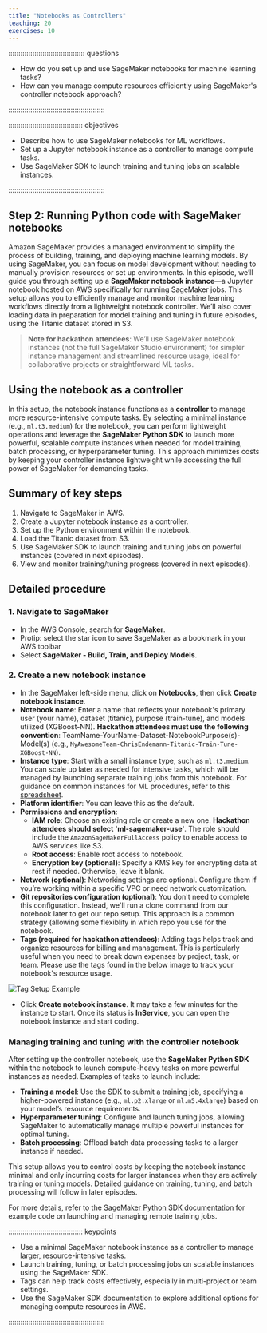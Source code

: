 ```yaml
---
title: "Notebooks as Controllers"
teaching: 20
exercises: 10
---
```


:::::::::::::::::::::::::::::::::::::: questions 

- How do you set up and use SageMaker notebooks for machine learning tasks?
- How can you manage compute resources efficiently using SageMaker's controller notebook approach?

::::::::::::::::::::::::::::::::::::::::::::::::

::::::::::::::::::::::::::::::::::::: objectives

- Describe how to use SageMaker notebooks for ML workflows.
- Set up a Jupyter notebook instance as a controller to manage compute tasks.
- Use SageMaker SDK to launch training and tuning jobs on scalable instances.

::::::::::::::::::::::::::::::::::::::::::::::::

## Step 2: Running Python code with SageMaker notebooks

Amazon SageMaker provides a managed environment to simplify the process of building, training, and deploying machine learning models. By using SageMaker, you can focus on model development without needing to manually provision resources or set up environments. In this episode, we’ll guide you through setting up a **SageMaker notebook instance**—a Jupyter notebook hosted on AWS specifically for running SageMaker jobs. This setup allows you to efficiently manage and monitor machine learning workflows directly from a lightweight notebook controller. We’ll also cover loading data in preparation for model training and tuning in future episodes, using the Titanic dataset stored in S3.

> **Note for hackathon attendees**: We’ll use SageMaker notebook instances (not the full SageMaker Studio environment) for simpler instance management and streamlined resource usage, ideal for collaborative projects or straightforward ML tasks.

## Using the notebook as a controller

In this setup, the notebook instance functions as a **controller** to manage more resource-intensive compute tasks. By selecting a minimal instance (e.g., `ml.t3.medium`) for the notebook, you can perform lightweight operations and leverage the **SageMaker Python SDK** to launch more powerful, scalable compute instances when needed for model training, batch processing, or hyperparameter tuning. This approach minimizes costs by keeping your controller instance lightweight while accessing the full power of SageMaker for demanding tasks.

## Summary of key steps
1. Navigate to SageMaker in AWS.
2. Create a Jupyter notebook instance as a controller.
3. Set up the Python environment within the notebook.
4. Load the Titanic dataset from S3.
5. Use SageMaker SDK to launch training and tuning jobs on powerful instances (covered in next episodes).
6. View and monitor training/tuning progress (covered in next episodes).

## Detailed procedure

### 1. Navigate to SageMaker
- In the AWS Console, search for **SageMaker**.
- Protip: select the star icon to save SageMaker as a bookmark in your AWS toolbar 
- Select **SageMaker - Build, Train, and Deploy Models**.

### 2. Create a new notebook instance
- In the SageMaker left-side menu, click on **Notebooks**, then click **Create notebook instance**.
- **Notebook name**: Enter a name that reflects your notebook's primary user (your name), dataset (titanic), purpose (train-tune), and models utilized (XGBoost-NN). **Hackathon attendees must use the following convention**: TeamName-YourName-Dataset-NotebookPurpose(s)-Model(s) (e.g., `MyAwesomeTeam-ChrisEndemann-Titanic-Train-Tune-XGBoost-NN`). 
- **Instance type**: Start with a small instance type, such as `ml.t3.medium`. You can scale up later as needed for intensive tasks, which will be managed by launching separate training jobs from this notebook. For guidance on common instances for ML procedures, refer to this [spreadsheet](https://docs.google.com/spreadsheets/d/1uPT4ZAYl_onIl7zIjv5oEAdwy4Hdn6eiA9wVfOBbHmY/edit?usp=sharing).
- **Platform identifier**: You can leave this as the default.
- **Permissions and encryption**:
   - **IAM role**: Choose an existing role or create a new one. **Hackathon attendees should select 'ml-sagemaker-use'**. The role should include the `AmazonSageMakerFullAccess` policy to enable access to AWS services like S3.
   - **Root access**: Enable root access to notebook.
   - **Encryption key (optional)**: Specify a KMS key for encrypting data at rest if needed. Otherwise, leave it blank.
- **Network (optional)**: Networking settings are optional. Configure them if you’re working within a specific VPC or need network customization.
- **Git repositories configuration (optional)**: You don't need to complete this configuration. Instead, we'll run a clone command from our notebook later to get our repo setup. This approach is a common strategy (allowing some flexiblity in which repo you use for the notebook.
- **Tags (required for hackathon attendees)**: Adding tags helps track and organize resources for billing and management. This is particularly useful when you need to break down expenses by project, task, or team. Please use the tags found in the below image to track your notebook's resource usage.

![Tag Setup Example](https://raw.githubusercontent.com/UW-Madison-DataScience/ml-with-aws-sagemaker/main/images/notebook_tags.PNG)

- Click **Create notebook instance**. It may take a few minutes for the instance to start. Once its status is **InService**, you can open the notebook instance and start coding.

### Managing training and tuning with the controller notebook

After setting up the controller notebook, use the **SageMaker Python SDK** within the notebook to launch compute-heavy tasks on more powerful instances as needed. Examples of tasks to launch include:

- **Training a model**: Use the SDK to submit a training job, specifying a higher-powered instance (e.g., `ml.p2.xlarge` or `ml.m5.4xlarge`) based on your model’s resource requirements.
- **Hyperparameter tuning**: Configure and launch tuning jobs, allowing SageMaker to automatically manage multiple powerful instances for optimal tuning.
- **Batch processing**: Offload batch data processing tasks to a larger instance if needed.

This setup allows you to control costs by keeping the notebook instance minimal and only incurring costs for larger instances when they are actively training or tuning models. Detailed guidance on training, tuning, and batch processing will follow in later episodes.

For more details, refer to the [SageMaker Python SDK documentation](https://sagemaker.readthedocs.io/) for example code on launching and managing remote training jobs.

::::::::::::::::::::::::::::::::::::: keypoints 

- Use a minimal SageMaker notebook instance as a controller to manage larger, resource-intensive tasks.
- Launch training, tuning, or batch processing jobs on scalable instances using the SageMaker SDK.
- Tags can help track costs effectively, especially in multi-project or team settings.
- Use the SageMaker SDK documentation to explore additional options for managing compute resources in AWS.

::::::::::::::::::::::::::::::::::::::::::::::::
